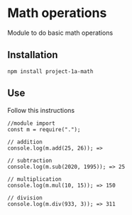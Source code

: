 # Math operations

Module to do basic math operations

## Installation

```
npm install project-1a-math

```

## Use

Follow this instructions

```
//module import
const m = require(".");

// addition
console.log(m.add(25, 26)); =>

// subtraction
console.log(m.sub(2020, 1995)); => 25

// multiplication
console.log(m.mul(10, 15)); => 150

// division
console.log(m.div(933, 3)); => 311

```
